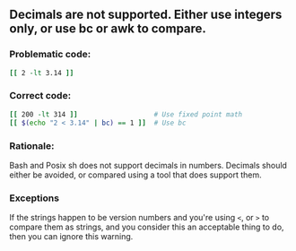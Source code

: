 ## Decimals are not supported. Either use integers only, or use bc or awk to compare.

### Problematic code:

```sh
[[ 2 -lt 3.14 ]]
```

### Correct code:

```sh
[[ 200 -lt 314 ]]                   # Use fixed point math
[[ $(echo "2 < 3.14" | bc) == 1 ]]  # Use bc
```

### Rationale:

Bash and Posix sh does not support decimals in numbers. Decimals should either be avoided, or compared using a tool that does support them.

### Exceptions

If the strings happen to be version numbers and you're using `<`, or `>` to compare them as strings, and you consider this an acceptable thing to do, then you can ignore this warning.
